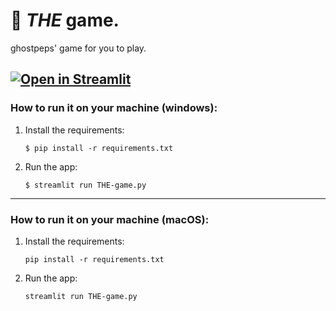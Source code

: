 # 🎈 *THE* game.

ghostpeps' game for you to play.

[![Open in Streamlit](https://static.streamlit.io/badges/streamlit_badge_black_white.svg)](https://ghostpeps.streamlit.app/)
--------------------------------------------------------------------------------------------------------------------------------------------------------------------------------------------------------------------------------------------------------------------------------------------------------
### How to run it on your machine (windows):

1. Install the requirements:

   ```
   $ pip install -r requirements.txt
   ```

2. Run the app:

   ```
   $ streamlit run THE-game.py
   ```
--------------------------------------------------------------------------------------------------------------------------------------------------------------------------------------------------------------------------------------------------------------------------------------------------------
### How to run it on your machine (macOS):

1. Install the requirements:

   ```
   pip install -r requirements.txt
   ```

2. Run the app:

   ```
   streamlit run THE-game.py
   ```
